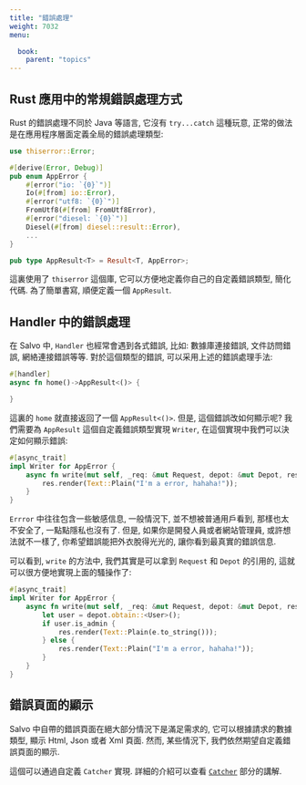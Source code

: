```yaml
---
title: "錯誤處理"
weight: 7032
menu:

  book:
    parent: "topics"
---
```


## Rust 應用中的常規錯誤處理方式

Rust 的錯誤處理不同於 Java 等語言, 它沒有 `try...catch` 這種玩意, 正常的做法是在應用程序層面定義全局的錯誤處理類型:

```rust
use thiserror::Error;

#[derive(Error, Debug)]
pub enum AppError {
    #[error("io: `{0}`")]
    Io(#[from] io::Error),
    #[error("utf8: `{0}`")]
    FromUtf8(#[from] FromUtf8Error),
    #[error("diesel: `{0}`")]
    Diesel(#[from] diesel::result::Error),
    ...
}

pub type AppResult<T> = Result<T, AppError>;
```

這裏使用了 `thiserror` 這個庫, 它可以方便地定義你自己的自定義錯誤類型, 簡化代碼. 為了簡單書寫, 順便定義一個 `AppResult`.


## Handler 中的錯誤處理

在 Salvo 中, `Handler` 也經常會遇到各式錯誤, 比如: 數據庫連接錯誤, 文件訪問錯誤, 網絡連接錯誤等等. 對於這個類型的錯誤, 可以采用上述的錯誤處理手法:

```rust
#[handler]
async fn home()->AppResult<()> {

}
```

這裏的 `home` 就直接返回了一個 `AppResult<()>`. 但是, 這個錯誤改如何顯示呢? 我們需要為 `AppResult` 這個自定義錯誤類型實現 `Writer`, 在這個實現中我們可以決定如何顯示錯誤:

```rust
#[async_trait]
impl Writer for AppError {
    async fn write(mut self, _req: &mut Request, depot: &mut Depot, res: &mut Response) {
        res.render(Text::Plain("I'm a error, hahaha!"));
    }
}
```

`Errror` 中往往包含一些敏感信息, 一般情況下, 並不想被普通用戶看到, 那樣也太不安全了, 一點點隱私也沒有了. 但是, 如果你是開發人員或者網站管理員, 或許想法就不一樣了, 你希望錯誤能把外衣脫得光光的, 讓你看到最真實的錯誤信息.

可以看到, `write` 的方法中, 我們其實是可以拿到 `Request` 和 `Depot` 的引用的, 這就可以很方便地實現上面的騷操作了:

```rust
#[async_trait]
impl Writer for AppError {
    async fn write(mut self, _req: &mut Request, depot: &mut Depot, res: &mut Response) {
        let user = depot.obtain::<User>();
        if user.is_admin {
            res.render(Text::Plain(e.to_string()));
        } else {
            res.render(Text::Plain("I'm a error, hahaha!"));
        }
    }
}
```

## 錯誤頁面的顯示

Salvo 中自帶的錯誤頁面在絕大部分情況下是滿足需求的, 它可以根據請求的數據類型, 顯示 Html, Json 或者 Xml 頁面. 然而, 某些情況下, 我們依然期望自定義錯誤頁面的顯示.

這個可以通過自定義 `Catcher` 實現. 詳細的介紹可以查看 [`Catcher`](../core/catcher/) 部分的講解.